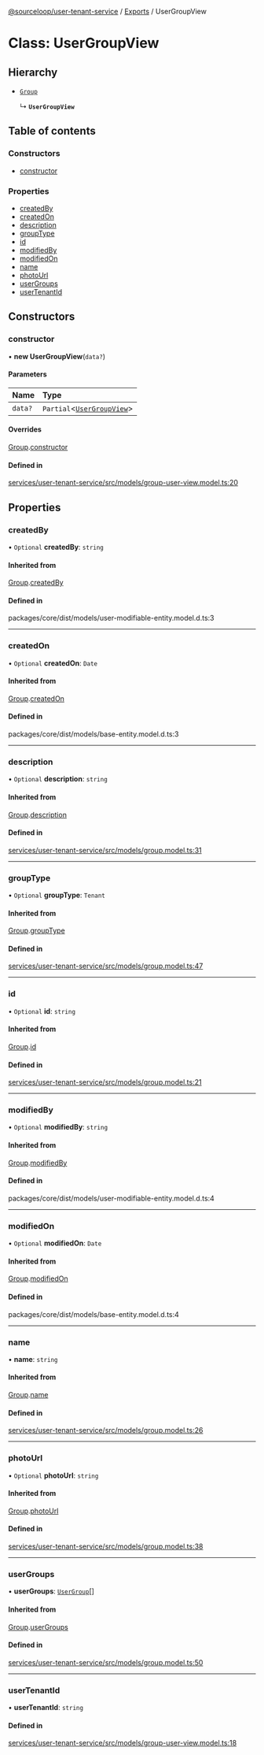 [@sourceloop/user-tenant-service](../README.md) / [Exports](../modules.md) / UserGroupView

# Class: UserGroupView

## Hierarchy

- [`Group`](Group.md)

  ↳ **`UserGroupView`**

## Table of contents

### Constructors

- [constructor](UserGroupView.md#constructor)

### Properties

- [createdBy](UserGroupView.md#createdby)
- [createdOn](UserGroupView.md#createdon)
- [description](UserGroupView.md#description)
- [groupType](UserGroupView.md#grouptype)
- [id](UserGroupView.md#id)
- [modifiedBy](UserGroupView.md#modifiedby)
- [modifiedOn](UserGroupView.md#modifiedon)
- [name](UserGroupView.md#name)
- [photoUrl](UserGroupView.md#photourl)
- [userGroups](UserGroupView.md#usergroups)
- [userTenantId](UserGroupView.md#usertenantid)

## Constructors

### constructor

• **new UserGroupView**(`data?`)

#### Parameters

| Name | Type |
| :------ | :------ |
| `data?` | `Partial`<[`UserGroupView`](UserGroupView.md)\> |

#### Overrides

[Group](Group.md).[constructor](Group.md#constructor)

#### Defined in

[services/user-tenant-service/src/models/group-user-view.model.ts:20](https://github.com/sourcefuse/loopback4-microservice-catalog/blob/77bb890a2/services/user-tenant-service/src/models/group-user-view.model.ts#L20)

## Properties

### createdBy

• `Optional` **createdBy**: `string`

#### Inherited from

[Group](Group.md).[createdBy](Group.md#createdby)

#### Defined in

packages/core/dist/models/user-modifiable-entity.model.d.ts:3

___

### createdOn

• `Optional` **createdOn**: `Date`

#### Inherited from

[Group](Group.md).[createdOn](Group.md#createdon)

#### Defined in

packages/core/dist/models/base-entity.model.d.ts:3

___

### description

• `Optional` **description**: `string`

#### Inherited from

[Group](Group.md).[description](Group.md#description)

#### Defined in

[services/user-tenant-service/src/models/group.model.ts:31](https://github.com/sourcefuse/loopback4-microservice-catalog/blob/77bb890a2/services/user-tenant-service/src/models/group.model.ts#L31)

___

### groupType

• `Optional` **groupType**: `Tenant`

#### Inherited from

[Group](Group.md).[groupType](Group.md#grouptype)

#### Defined in

[services/user-tenant-service/src/models/group.model.ts:47](https://github.com/sourcefuse/loopback4-microservice-catalog/blob/77bb890a2/services/user-tenant-service/src/models/group.model.ts#L47)

___

### id

• `Optional` **id**: `string`

#### Inherited from

[Group](Group.md).[id](Group.md#id)

#### Defined in

[services/user-tenant-service/src/models/group.model.ts:21](https://github.com/sourcefuse/loopback4-microservice-catalog/blob/77bb890a2/services/user-tenant-service/src/models/group.model.ts#L21)

___

### modifiedBy

• `Optional` **modifiedBy**: `string`

#### Inherited from

[Group](Group.md).[modifiedBy](Group.md#modifiedby)

#### Defined in

packages/core/dist/models/user-modifiable-entity.model.d.ts:4

___

### modifiedOn

• `Optional` **modifiedOn**: `Date`

#### Inherited from

[Group](Group.md).[modifiedOn](Group.md#modifiedon)

#### Defined in

packages/core/dist/models/base-entity.model.d.ts:4

___

### name

• **name**: `string`

#### Inherited from

[Group](Group.md).[name](Group.md#name)

#### Defined in

[services/user-tenant-service/src/models/group.model.ts:26](https://github.com/sourcefuse/loopback4-microservice-catalog/blob/77bb890a2/services/user-tenant-service/src/models/group.model.ts#L26)

___

### photoUrl

• `Optional` **photoUrl**: `string`

#### Inherited from

[Group](Group.md).[photoUrl](Group.md#photourl)

#### Defined in

[services/user-tenant-service/src/models/group.model.ts:38](https://github.com/sourcefuse/loopback4-microservice-catalog/blob/77bb890a2/services/user-tenant-service/src/models/group.model.ts#L38)

___

### userGroups

• **userGroups**: [`UserGroup`](UserGroup.md)[]

#### Inherited from

[Group](Group.md).[userGroups](Group.md#usergroups)

#### Defined in

[services/user-tenant-service/src/models/group.model.ts:50](https://github.com/sourcefuse/loopback4-microservice-catalog/blob/77bb890a2/services/user-tenant-service/src/models/group.model.ts#L50)

___

### userTenantId

• **userTenantId**: `string`

#### Defined in

[services/user-tenant-service/src/models/group-user-view.model.ts:18](https://github.com/sourcefuse/loopback4-microservice-catalog/blob/77bb890a2/services/user-tenant-service/src/models/group-user-view.model.ts#L18)
